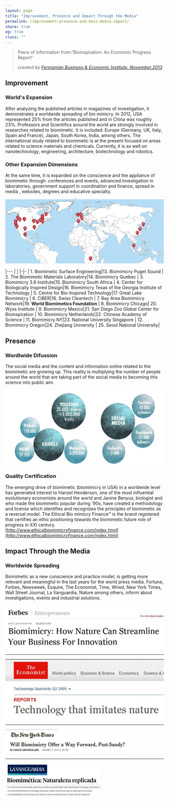 ```yaml
---
layout: page
title: "Improvement, Presence and Impact Through the Media" 
permalink: /improvement-presence-and-mass-media-impact/
share: true
og: true
class: ""
---
```


<blockquote>
	<p>Piece of information from:'Bioinspiration: An Economic Progress Report'</p>
	<footer><cite>created by <a href="http://www.pointloma.edu/sites/default/files/filemanager/Fermanian_Business__Economic_Institute/Economic_Reports/BioReport13.FINAL.sm.pdf" title="Bioinspiration: An Economic Progress Report">Fermanian Business & Economic Institute. November.2013</a></cite></footer>
</blockquote>



Improvement
-----

### World's Expansion

After analyzing the published articles in magazines of investigation, it demonstrates a worldwide spreading of bio mimicry. In 2012, USA represented 25% from the articles published and in China was roughly 23%.
Professors and Scientifics around the world are strongly involved in researches related to biomimetic. It is included: Europe (Germany, UK, Italy, Spain and France), Japan, South Korea, India, among others. The international study related to biomimetic is at the present focused on areas related to science materials and  chemicals.  Currently, it is as well on nanotechnology, engineering, architecture, biotechnology and robotics.

### Other Expansion Dimensions

At the same time, it is expanded on the conscience and the appliance of biomimetic through: conferences and events,  advanced investigation in laboratories, government support in coordination and finance, spread in media , websites, degrees and  educative specialty.

![Biomimetics Around the World](/assets/img/biomimetics-around-the-world-wbcha.jpg)

|---
| |
|-|-
| 1. Biomimetic Surface Engineering|13. Biomimicry Puget Sound
| 2. The Biomimetic Materials Laboratory|14. Biomimicry Quebec
| 3. Biomimicry 3.8 Institute|15. Biomimicry South Africa
| 4. Center for Biologically Inspired Design|16. Biomimicry Texas of the Georgia Institute of Technology
| 5. Centre for Bio-Inspired Technology|17. Great Lake Biomimicry
| 6. CiBER|18. Swiss Cleantech
| 7. Bay Area Biomimicry Network|19. **World Biomimetics Foundation**
| 8. Biomimicry Chicago| 20. Wyss Institute
| 9. Biomimicry Mexico|21. San Diego Zoo Global Center for Bioinspiration
| 10. Biomimicry Netherlands|22. Chinese Academy of Science
| 11. Biomimicry NY|23. National University Singapore
| 12. Biomimicry Oregon|24. Zhejiang University
| 25. Seoul National University|

Presence
------

### Wordlwide Difussion

The social media and the content and information online  related to the biomimetic are growing up. This reality is multiplying the number of people around the world that are taking part of the social media to  becoming this science into public  aim.

![Presence: Wordliew diffusion'](/assets/img/presence-worldview-diffusion-wbcha.jpg.jpg)

### Quality Certification

The emerging drive of biomimetic (biomimicry in USA) in a worldwide level has generated interest to Hanzel  Henderson, one of the most influential  evolutionary economists around the world and Janine Benyus, biologist  and who made  the biomimetic popular  during ‘90s, have created a methodology and license which identifies and recognizes the principles of biomimetic as a reversal model.  The Ethical Bio mimicry Finance™ is the brand registered that certifies an ethic positioning  towards the biomimetic future role  of progress in XXI century. [http://www.ethicalbiomimicryfinance.com/index.html](http://www.ethicalbiomimicryfinance.com/index.html)

Impact Through the Media
-----

### Worldwide Spreading

Biomimetic as a new conscience and practice model, is getting more relevant and meaningful in the last years for the  world press media. Fortune, Forbes, Newsweek, Esquire, The Economist, Time, Wired, New York Times, Wall Street Journal, La Vanguardia, Nature  among others, inform about investigations, events and industrial solutions.

[![Forbes: 'Biomimicry: How Nature Can Streamline Your Business For Innovation'](/assets/img/forbes-wbcha.jpg)](http://www.forbes.com/sites/rebeccabagley/2014/04/15/biomimicry-how-nature-can-streamline-your-business-for-innovation/#23712a5516d1)

---

[![The Economist: 'Technology that imitates nature'](/assets/img/the-economist-wbcha.jpg)](http://www.economist.com/node/4031083)

---

[![The New York Times: 'Will Biomimicry Offer a Way Forward, Post-Sandy?'](/assets/img/the-new-york-times-wbcha.jpg)](http://green.blogs.nytimes.com/2013/01/04/will-biomimicry-offer-a-way-forward-post-sandy/)

---

[![Forbes: 'Biomimética: Naturaleza replicada'](/assets/img/la-vanguardia-wbcha.jpg)](http://www.lavanguardia.com/pr/ciencia/20150413/54429576713/biomimetica-naturaleza-replicada.html)

